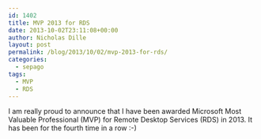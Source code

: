```yaml
---
id: 1402
title: MVP 2013 for RDS
date: 2013-10-02T23:11:08+00:00
author: Nicholas Dille
layout: post
permalink: /blog/2013/10/02/mvp-2013-for-rds/
categories:
  - sepago
tags:
  - MVP
  - RDS
---
```

I am really proud to announce that I have been awarded Microsoft Most Valuable Professional (MVP) for Remote Desktop Services (RDS) in 2013. It has been for the fourth time in a row :-)
